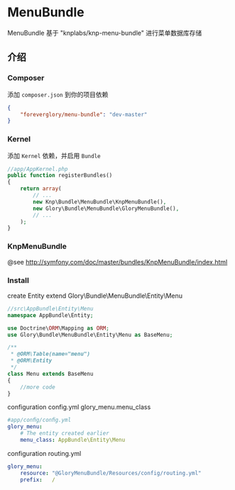 MenuBundle
===========

MenuBundle 基于 "knplabs/knp-menu-bundle" 进行菜单数据库存储

介绍
------------

### Composer

添加 `composer.json` 到你的项目依赖
```json
{
    "foreverglory/menu-bundle": "dev-master"
}
```
### Kernel

添加 `Kernel` 依赖，并启用 `Bundle`
```php
//app/AppKernel.php
public function registerBundles()
{
    return array(
        // ...
        new Knp\Bundle\MenuBundle\KnpMenuBundle(),
        new Glory\Bundle\MenuBundle\GloryMenuBundle(),
        // ...
    );
}
```

### KnpMenuBundle 
@see http://symfony.com/doc/master/bundles/KnpMenuBundle/index.html

### Install

create Entity extend Glory\Bundle\MenuBundle\Entity\Menu

```php
//src\AppBundle\Entity\Menu
namespace AppBundle\Entity;

use Doctrine\ORM\Mapping as ORM;
use Glory\Bundle\MenuBundle\Entity\Menu as BaseMenu;

/**
 * @ORM\Table(name="menu")
 * @ORM\Entity
 */
class Menu extends BaseMenu
{
    //more code
}
```

configuration config.yml glory_menu.menu_class
```yaml
#app/conﬁg/conﬁg.yml
glory_menu:
    # The entity created earlier
    menu_class: AppBundle\Entity\Menu
```

configuration routing.yml
```yaml
glory_menu:
    resource: "@GloryMenuBundle/Resources/config/routing.yml"
    prefix:   /
```